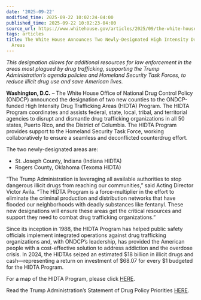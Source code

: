 ```yaml
---
date: '2025-09-22'
modified_time: 2025-09-22 10:02:24-04:00
published_time: 2025-09-22 10:02:23-04:00
source_url: https://www.whitehouse.gov/articles/2025/09/the-white-house-announces-two-newly-designated-high-intensity-drug-trafficking-areas/
tags: articles
title: The White House Announces Two Newly-Designated High Intensity Drug Trafficking
  Areas
---
```

 
*This designation allows for additional resources for law enforcement in
the areas most plagued by drug trafficking, supporting the Trump
Administration’s agenda policies and Homeland Security Task Forces, to
reduce illicit drug use and save American lives.*

**Washington, D.C.** – The White House Office of National Drug Control
Policy (ONDCP) announced the designation of two new counties to the
ONDCP-funded High Intensity Drug Trafficking Areas (HIDTA) Program. The
HIDTA Program coordinates and assists federal, state, local, tribal, and
territorial agencies to disrupt and dismantle drug trafficking
organizations in all 50 states, Puerto Rico, and the District of
Columbia. The HIDTA Program provides support to the Homeland Security
Task Force, working collaboratively to ensure a seamless and
deconflicted counterdrug effort.

The two newly-designated areas are:

-   St. Joseph County, Indiana (Indiana HIDTA)
-   Rogers County, Oklahoma (Texoma HIDTA)

“The Trump Administration is leveraging all available authorities to
stop dangerous illicit drugs from reaching our communities,” said Acting
Director Victor Avila. “The HIDTA Program is a force-multiplier in the
effort to eliminate the criminal production and distribution networks
that have flooded our neighborhoods with deadly substances like
fentanyl. These new designations will ensure these areas get the
critical resources and support they need to combat drug trafficking
organizations.”

Since its inception in 1988, the HIDTA Program has helped public safety
officials implement integrated operations against drug trafficking
organizations and, with ONDCP’s leadership, has provided the American
people with a cost-effective solution to address addiction and the
overdose crisis. In 2024, the HIDTAs seized an estimated $18 billion in
illicit drugs and cash—representing a return on investment of $68.07 for
every $1 budgeted for the HIDTA Program.

For a map of the HIDTA Program, please click
[HERE](https://www.hidtaprogram.org/index.php).

Read the Trump Administration’s Statement of Drug Policy Priorities
[HERE](https://www.whitehouse.gov/wp-content/uploads/2025/04/2025-Trump-Administration-Drug-Policy-Priorities.pdf).
